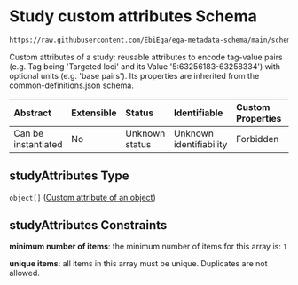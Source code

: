 # Study custom attributes Schema

```txt
https://raw.githubusercontent.com/EbiEga/ega-metadata-schema/main/schemas/EGA.study.json#/properties/studyAttributes
```

Custom attributes of a study: reusable attributes to encode tag-value pairs (e.g. Tag being 'Targeted loci' and its Value '5:63256183-63258334') with optional units (e.g. 'base pairs'). Its properties are inherited from the common-definitions.json schema.

| Abstract            | Extensible | Status         | Identifiable            | Custom Properties | Additional Properties | Access Restrictions | Defined In                                                                 |
| :------------------ | :--------- | :------------- | :---------------------- | :---------------- | :-------------------- | :------------------ | :------------------------------------------------------------------------- |
| Can be instantiated | No         | Unknown status | Unknown identifiability | Forbidden         | Forbidden             | none                | [EGA.study.json\*](../../../schemas/EGA.study.json "open original schema") |

## studyAttributes Type

`object[]` ([Custom attribute of an object](ega-4-definitions-custom-attribute-of-an-object.md))

## studyAttributes Constraints

**minimum number of items**: the minimum number of items for this array is: `1`

**unique items**: all items in this array must be unique. Duplicates are not allowed.
